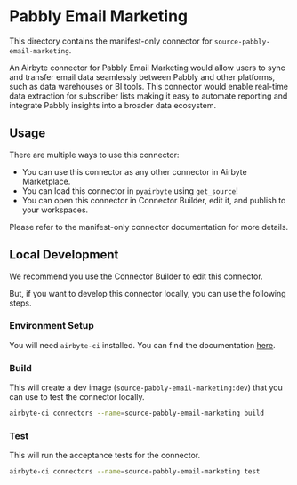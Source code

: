 # Pabbly Email Marketing
This directory contains the manifest-only connector for `source-pabbly-email-marketing`.

An Airbyte connector for Pabbly Email Marketing would allow users to sync and transfer email data seamlessly between Pabbly and other platforms, such as data warehouses or BI tools. This connector would enable real-time data extraction for subscriber lists making it easy to automate reporting and integrate Pabbly insights into a broader data ecosystem.

## Usage
There are multiple ways to use this connector:
- You can use this connector as any other connector in Airbyte Marketplace.
- You can load this connector in `pyairbyte` using `get_source`!
- You can open this connector in Connector Builder, edit it, and publish to your workspaces.

Please refer to the manifest-only connector documentation for more details.

## Local Development
We recommend you use the Connector Builder to edit this connector.

But, if you want to develop this connector locally, you can use the following steps.

### Environment Setup
You will need `airbyte-ci` installed. You can find the documentation [here](airbyte-ci).

### Build
This will create a dev image (`source-pabbly-email-marketing:dev`) that you can use to test the connector locally.
```bash
airbyte-ci connectors --name=source-pabbly-email-marketing build
```

### Test
This will run the acceptance tests for the connector.
```bash
airbyte-ci connectors --name=source-pabbly-email-marketing test
```

